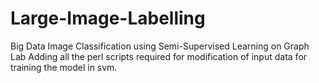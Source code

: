 Large-Image-Labelling
=====================

Big Data Image Classification using Semi-Supervised Learning on Graph Lab
Adding all the perl scripts required for modification of input data for  training the model in svm.
